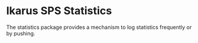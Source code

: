 # Ikarus SPS Statistics

The statistics package provides a mechanism to log statistics frequently or by pushing.